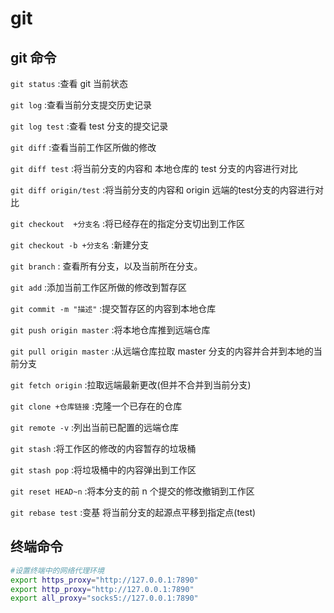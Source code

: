 # git

## git 命令

`git status` :查看 git 当前状态

`git log` :查看当前分支提交历史记录

`git log test` :查看 test 分支的提交记录

`git diff` :查看当前工作区所做的修改

`git diff test` :将当前分支的内容和 本地仓库的 test 分支的内容进行对比

`git diff origin/test` :将当前分支的内容和 origin 远端的test分支的内容进行对比

`git checkout  +分支名` :将已经存在的指定分支切出到工作区

`git checkout -b +分支名` :新建分支

`git branch` : 查看所有分支，以及当前所在分支。

`git add` :添加当前工作区所做的修改到暂存区

`git commit -m "描述"` :提交暂存区的内容到本地仓库

`git push origin master` :将本地仓库推到远端仓库

`git pull origin master` :从远端仓库拉取 master 分支的内容并合并到本地的当前分支

`git fetch origin` :拉取远端最新更改(但并不合并到当前分支)

`git clone +仓库链接` :克隆一个已存在的仓库

`git remote -v` :列出当前已配置的远端仓库

`git stash` :将工作区的修改的内容暂存的垃圾桶

`git stash pop` :将垃圾桶中的内容弹出到工作区

`git reset HEAD~n` :将本分支的前 n 个提交的修改撤销到工作区

`git rebase test` :变基 将当前分支的起源点平移到指定点(test)

## 终端命令

```sh
#设置终端中的网络代理环境
export https_proxy="http://127.0.0.1:7890"
export http_proxy="http://127.0.0.1:7890"
export all_proxy="socks5://127.0.0.1:7890"
```
